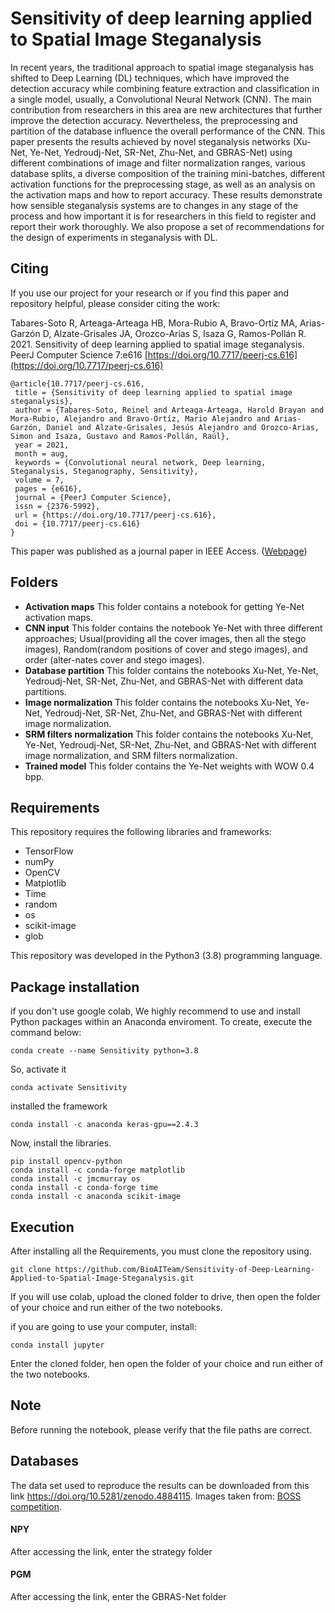 # Sensitivity of deep learning applied to Spatial Image Steganalysis
In recent years, the traditional approach to spatial image steganalysis has shifted to Deep Learning (DL) techniques, which have improved the detection accuracy while combining feature extraction and classification in a single model, usually, a Convolutional Neural Network (CNN). The main contribution from researchers in this area are new architectures that further improve the detection accuracy. Nevertheless, the preprocessing and partition of the database influence the overall performance of the CNN. This paper presents the results achieved by novel steganalysis networks (Xu-Net, Ye-Net, Yedroudj-Net, SR-Net, Zhu-Net, and GBRAS-Net) using different combinations of image and filter normalization ranges, various database splits, a diverse composition of the training mini-batches, different activation functions for the preprocessing stage, as well as an analysis on the activation maps and how to report accuracy. These results demonstrate how sensible steganalysis systems are to changes in any stage of the process and how important it is for researchers in this field to register and report their work thoroughly. We also propose a set of recommendations for the design of experiments in steganalysis with DL.

## Citing

If you use our project for your research or if you find this paper and repository helpful, please consider citing the work:

Tabares-Soto R, Arteaga-Arteaga HB, Mora-Rubio A, Bravo-Ortíz MA, Arias-Garzón D, Alzate-Grisales JA, Orozco-Arias S, Isaza G, Ramos-Pollán R. 2021. Sensitivity of deep learning applied to spatial image steganalysis. PeerJ Computer Science 7:e616 [https://doi.org/10.7717/peerj-cs.616](https://doi.org/10.7717/peerj-cs.616)

```
@article{10.7717/peerj-cs.616,
 title = {Sensitivity of deep learning applied to spatial image steganalysis},
 author = {Tabares-Soto, Reinel and Arteaga-Arteaga, Harold Brayan and Mora-Rubio, Alejandro and Bravo-Ortíz, Mario Alejandro and Arias-Garzón, Daniel and Alzate-Grisales, Jesús Alejandro and Orozco-Arias, Simon and Isaza, Gustavo and Ramos-Pollán, Raúl},
 year = 2021,
 month = aug,
 keywords = {Convolutional neural network, Deep learning, Steganalysis, Steganography, Sensitivity},
 volume = 7,
 pages = {e616},
 journal = {PeerJ Computer Science},
 issn = {2376-5992},
 url = {https://doi.org/10.7717/peerj-cs.616},
 doi = {10.7717/peerj-cs.616}
}
```

This paper was published as a journal paper in IEEE Access. ([Webpage](https://peerj.com/articles/cs-616/))

## Folders
- **Activation maps** This folder contains a notebook for getting Ye-Net activation maps.
- **CNN input** This folder contains the notebook Ye-Net  with three different approaches; Usual(providing all the cover images, then all the stego images), Random(random positions of cover and stego images), and order (alter-nates cover and stego images).
- **Database partition** This folder contains the notebooks Xu-Net, Ye-Net, Yedroudj-Net, SR-Net, Zhu-Net, and GBRAS-Net with different data partitions.
- **Image normalization** This folder contains the notebooks Xu-Net, Ye-Net, Yedroudj-Net, SR-Net, Zhu-Net, and GBRAS-Net with different image normalization.
- **SRM filters normalization** This folder contains the notebooks Xu-Net, Ye-Net, Yedroudj-Net, SR-Net, Zhu-Net, and GBRAS-Net with different image normalization, and SRM filters normalization.
- **Trained model** This folder contains the Ye-Net weights with WOW 0.4 bpp.

 
## Requirements
This repository requires the following libraries and frameworks:

- TensorFlow 
- numPy 
- OpenCV 
- Matplotlib
- Time
- random
- os
- scikit-image
- glob

This repository was developed in the Python3 (3.8) programming language.

## Package installation

if you don't use google colab, We highly recommend to use and install Python packages within an Anaconda enviroment. To create, execute the command below:
```
conda create --name Sensitivity python=3.8
```
So, activate it
```
conda activate Sensitivity 
```
installed the framework
```
conda install -c anaconda keras-gpu==2.4.3
```
Now, install the libraries.
```
pip install opencv-python
conda install -c conda-forge matplotlib
conda install -c jmcmurray os
conda install -c conda-forge time
conda install -c anaconda scikit-image
```
## Execution
After installing all the Requirements, you must clone the repository using.
```
git clone https://github.com/BioAITeam/Sensitivity-of-Deep-Learning-Applied-to-Spatial-Image-Steganalysis.git
```
If you will use colab, upload the cloned folder to drive, then open the folder of your choice and run either of the two notebooks.

if you are going to use your computer, install:
```
conda install jupyter 
```
Enter the cloned folder, hen open the folder of your choice and run either of the two notebooks.

## Note 
Before running the notebook, please verify that the file paths are correct.
## Databases


The data set used to reproduce the results can be downloaded from this link https://doi.org/10.5281/zenodo.4884115. Images taken from: <a href="http://agents.fel.cvut.cz/boss/index.php?mode=VIEW&tmpl=materials">BOSS competition</a>.
#### NPY
After accessing the link, enter the strategy folder 
#### PGM
After accessing the link, enter the GBRAS-Net folder 
